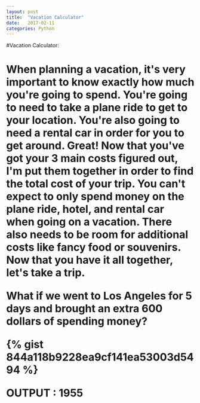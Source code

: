 ```yaml
---
layout: post
title:  "Vacation Calculator"
date:   2017-02-11 
categories: Python
---
```


#Vacation Calculator:
<h1>
When planning a vacation, it's very important to know exactly how much you're going to spend.
You're going to need to take a plane ride to get to your location.
You're also going to need a rental car in order for you to get around.
Great! Now that you've got your 3 main costs figured out, I'm put them together in order to find the total cost of your trip.
You can't expect to only spend money on the plane ride, hotel, and rental car when going on a vacation. There also needs to be room for additional costs like fancy food or souvenirs.
Now that you have it all together, let's take a trip.

What if we went to Los Angeles for 5 days and brought an extra 600 dollars of spending money?

{% gist 844a118b9228ea9cf141ea53003d5494 %}

OUTPUT : 1955
</h1>
